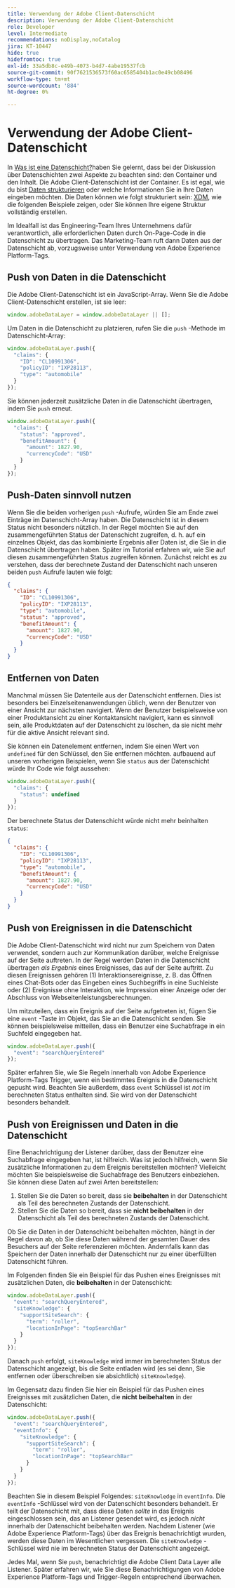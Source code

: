 ```yaml
---
title: Verwendung der Adobe Client-Datenschicht
description: Verwendung der Adobe Client-Datenschicht
role: Developer
level: Intermediate
recommendations: noDisplay,noCatalog
jira: KT-10447
hide: true
hidefromtoc: true
exl-id: 33a5db8c-e49b-4073-b4d7-4abe19537fcb
source-git-commit: 90f7621536573f60ac6585404b1ac0e49cb08496
workflow-type: tm+mt
source-wordcount: '884'
ht-degree: 0%

---
```


# Verwendung der Adobe Client-Datenschicht

In [Was ist eine Datenschicht?](whats-a-data-layer.md)haben Sie gelernt, dass bei der Diskussion über Datenschichten zwei Aspekte zu beachten sind: den Container und den Inhalt. Die Adobe Client-Datenschicht ist der Container. Es ist egal, wie du bist [Daten strukturieren](../structuring-your-data.md) oder welche Informationen Sie in Ihre Daten eingeben möchten. Die Daten können wie folgt strukturiert sein: [XDM](../structuring-your-data.md#xdm), wie die folgenden Beispiele zeigen, oder Sie können Ihre eigene Struktur vollständig erstellen.

Im Idealfall ist das Engineering-Team Ihres Unternehmens dafür verantwortlich, alle erforderlichen Daten durch On-Page-Code in die Datenschicht zu übertragen. Das Marketing-Team ruft dann Daten aus der Datenschicht ab, vorzugsweise unter Verwendung von Adobe Experience Platform-Tags.

## Push von Daten in die Datenschicht

Die Adobe Client-Datenschicht ist ein JavaScript-Array. Wenn Sie die Adobe Client-Datenschicht erstellen, ist sie leer:

```js
window.adobeDataLayer = window.adobeDataLayer || [];
```

Um Daten in die Datenschicht zu platzieren, rufen Sie die `push` -Methode im Datenschicht-Array:

```js
window.adobeDataLayer.push({
  "claims": {
    "ID": "CL10991306",
    "policyID": "IXP28113",
    "type": "automobile"
  }
});
```

Sie können jederzeit zusätzliche Daten in die Datenschicht übertragen, indem Sie `push` erneut.

```js
window.adobeDataLayer.push({
  "claims": {
    "status": "approved",
    "benefitAmount": {
      "amount": 1827.90,
      "currencyCode": "USD"
    }
  }
});
```

## Push-Daten sinnvoll nutzen

Wenn Sie die beiden vorherigen `push` -Aufrufe, würden Sie am Ende zwei Einträge im Datenschicht-Array haben. Die Datenschicht ist in diesem Status nicht besonders nützlich. In der Regel möchten Sie auf den zusammengeführten Status der Datenschicht zugreifen, d. h. auf ein einzelnes Objekt, das das kombinierte Ergebnis aller Daten ist, die Sie in die Datenschicht übertragen haben. Später im Tutorial erfahren wir, wie Sie auf diesen zusammengeführten Status zugreifen können. Zunächst reicht es zu verstehen, dass der berechnete Zustand der Datenschicht nach unseren beiden `push` Aufrufe lauten wie folgt:

```json
{
  "claims": {
    "ID": "CL10991306",
    "policyID": "IXP28113",
    "type": "automobile",
    "status": "approved",
    "benefitAmount": {
      "amount": 1827.90,
      "currencyCode": "USD"
    }
  }
}
```

## Entfernen von Daten

Manchmal müssen Sie Datenteile aus der Datenschicht entfernen. Dies ist besonders bei Einzelseitenanwendungen üblich, wenn der Benutzer von einer Ansicht zur nächsten navigiert. Wenn der Benutzer beispielsweise von einer Produktansicht zu einer Kontaktansicht navigiert, kann es sinnvoll sein, alle Produktdaten auf der Datenschicht zu löschen, da sie nicht mehr für die aktive Ansicht relevant sind.

Sie können ein Datenelement entfernen, indem Sie einen Wert von `undefined` für den Schlüssel, den Sie entfernen möchten. aufbauend auf unseren vorherigen Beispielen, wenn Sie `status` aus der Datenschicht würde Ihr Code wie folgt aussehen:

```js
window.adobeDataLayer.push({
  "claims": {
    "status": undefined
  }
});
```

Der berechnete Status der Datenschicht würde nicht mehr beinhalten `status`:

```json
{
  "claims": {
    "ID": "CL10991306",
    "policyID": "IXP28113",
    "type": "automobile",
    "benefitAmount": {
      "amount": 1827.90,
      "currencyCode": "USD"
    }
  }
}
```

## Push von Ereignissen in die Datenschicht

Die Adobe Client-Datenschicht wird nicht nur zum Speichern von Daten verwendet, sondern auch zur Kommunikation darüber, welche Ereignisse auf der Seite auftreten. In der Regel werden Daten in die Datenschicht übertragen _als Ergebnis_ eines Ereignisses, das auf der Seite auftritt. Zu diesen Ereignissen gehören (1) Interaktionsereignisse, z. B. das Öffnen eines Chat-Bots oder das Eingeben eines Suchbegriffs in eine Suchleiste oder (2) Ereignisse ohne Interaktion, wie Impression einer Anzeige oder der Abschluss von Webseitenleistungsberechnungen.

Um mitzuteilen, dass ein Ereignis auf der Seite aufgetreten ist, fügen Sie eine `event` -Taste im Objekt, das Sie an die Datenschicht senden. Sie können beispielsweise mitteilen, dass ein Benutzer eine Suchabfrage in ein Suchfeld eingegeben hat.

```js
window.adobeDataLayer.push({
  "event": "searchQueryEntered"
});
```

Später erfahren Sie, wie Sie Regeln innerhalb von Adobe Experience Platform-Tags Trigger, wenn ein bestimmtes Ereignis in die Datenschicht gepusht wird. Beachten Sie außerdem, dass `event` Schlüssel ist _not_ im berechneten Status enthalten sind. Sie wird von der Datenschicht besonders behandelt.

## Push von Ereignissen und Daten in die Datenschicht

Eine Benachrichtigung der Listener darüber, dass der Benutzer eine Suchabfrage eingegeben hat, ist hilfreich. Was ist jedoch hilfreich, wenn Sie zusätzliche Informationen zu dem Ereignis bereitstellen möchten? Vielleicht möchten Sie beispielsweise die Suchabfrage des Benutzers einbeziehen. Sie können diese Daten auf zwei Arten bereitstellen:

1. Stellen Sie die Daten so bereit, dass sie **beibehalten** in der Datenschicht als Teil des berechneten Zustands der Datenschicht.
2. Stellen Sie die Daten so bereit, dass sie **nicht beibehalten** in der Datenschicht als Teil des berechneten Zustands der Datenschicht.

Ob Sie die Daten in der Datenschicht beibehalten möchten, hängt in der Regel davon ab, ob Sie diese Daten während der gesamten Dauer des Besuchers auf der Seite referenzieren möchten. Andernfalls kann das Speichern der Daten innerhalb der Datenschicht nur zu einer überfüllten Datenschicht führen.

Im Folgenden finden Sie ein Beispiel für das Pushen eines Ereignisses mit zusätzlichen Daten, die **beibehalten** in der Datenschicht:

```js
window.adobeDataLayer.push({
  "event": "searchQueryEntered",
  "siteKnowledge": {
    "supportSiteSearch": {
      "term": "roller",
      "locationInPage": "topSearchBar"
    }
  }
});
```

Danach `push` erfolgt, `siteKnowledge` wird immer im berechneten Status der Datenschicht angezeigt, bis die Seite entladen wird (es sei denn, Sie entfernen oder überschreiben sie absichtlich) `siteKnowledge`).

Im Gegensatz dazu finden Sie hier ein Beispiel für das Pushen eines Ereignisses mit zusätzlichen Daten, die **nicht beibehalten** in der Datenschicht:

```js
window.adobeDataLayer.push({
  "event": "searchQueryEntered",
  "eventInfo": {
    "siteKnowledge": {
      "supportSiteSearch": {
        "term": "roller",
        "locationInPage": "topSearchBar"
      }
    }
  }
});
```

Beachten Sie in diesem Beispiel Folgendes: `siteKnowledge` in `eventInfo`. Die `eventInfo` -Schlüssel wird von der Datenschicht besonders behandelt. Er teilt der Datenschicht mit, dass diese Daten _sollte_ in das Ereignis eingeschlossen sein, das an Listener gesendet wird, es jedoch _nicht_ innerhalb der Datenschicht beibehalten werden. Nachdem Listener (wie Adobe Experience Platform-Tags) über das Ereignis benachrichtigt wurden, werden diese Daten im Wesentlichen vergessen. Die `siteKnowledge` -Schlüssel wird nie im berechneten Status der Datenschicht angezeigt.

Jedes Mal, wenn Sie `push`, benachrichtigt die Adobe Client Data Layer alle Listener. Später erfahren wir, wie Sie diese Benachrichtigungen von Adobe Experience Platform-Tags und Trigger-Regeln entsprechend überwachen.
